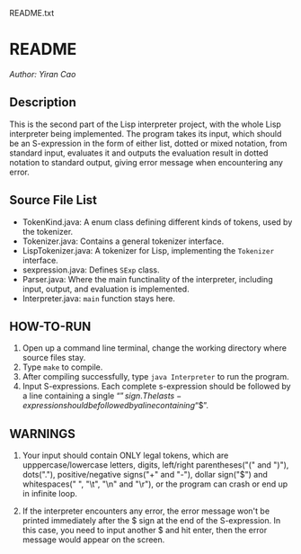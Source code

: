 README.txt

# README
*Author: Yiran Cao*

## Description
This is the second part of the Lisp interpreter project, with the whole Lisp interpreter being implemented. The program takes its input, which should be an S-expression in the form of either list, dotted or mixed notation, from standard input, evaluates it and outputs the evaluation result in dotted notation to standard output, giving error message when encountering any error.

## Source File List
* TokenKind.java: A enum class defining different kinds of tokens, used by the tokenizer.
* Tokenizer.java: Contains a general tokenizer interface.
* LispTokenizer.java: A tokenizer for Lisp, implementing the `Tokenizer ` interface.
* sexpression.java: Defines `SExp` class.
* Parser.java: Where the main functinality of the interpreter, including input, output, and evaluation is implemented.
* Interpreter.java: `main` function stays here.

## HOW-TO-RUN
1. Open up a command line terminal, change the working directory where source files stay.
2. Type `make` to compile.
3. After compiling successfully, type `java Interpreter` to run the program.
4. Input S-expressions. Each complete s-expression should be followed by a line containing a single “$” sign. The last s-expression should be followed by a line containing “$$”. 

## WARNINGS
1. Your input should contain ONLY legal tokens, which are upppercase/lowercase letters, digits, left/right parentheses("(" and ")"), dots("."), positive/negative signs("+" and "-"), dollar sign("$") and whitespaces(" ", "\t", "\n" and "\r"), or the program can crash or end up in infinite loop.

2. If the interpreter encounters any error, the error message won't be printed immediately after the $ sign at the end of the S-expression. In this case, you need to input another $ and hit enter, then the error message would appear on the screen.
